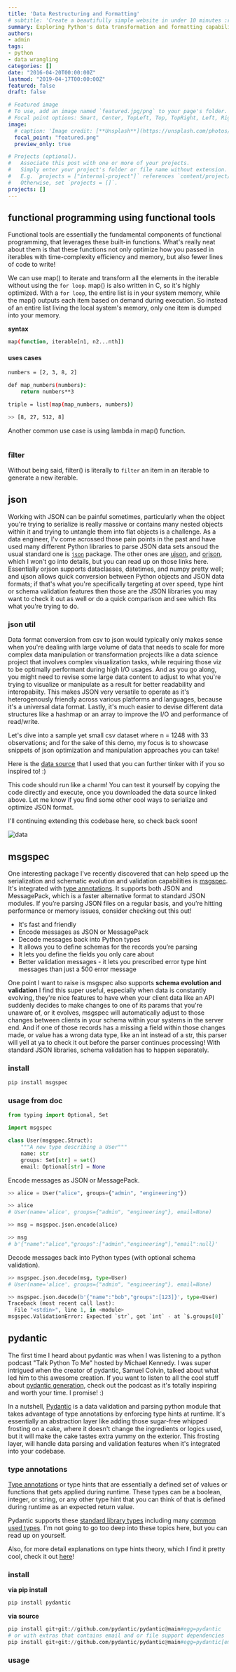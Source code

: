 ```yaml
---
title: 'Data Restructuring and Formatting'
# subtitle: 'Create a beautifully simple website in under 10 minutes :rocket:'
summary: Exploring Python's data transformation and formatting capabilities, including parsing and validation, optimization and serialization, and conversion to versatile data objects such as dictionaries, lists, tuples, sets, and arrays, utilizing popular Python libraries.
authors:
- admin
tags:
- python
- data wrangling
categories: []
date: "2016-04-20T00:00:00Z"
lastmod: "2019-04-17T00:00:00Z"
featured: false
draft: false

# Featured image
# To use, add an image named `featured.jpg/png` to your page's folder.
# Focal point options: Smart, Center, TopLeft, Top, TopRight, Left, Right, BottomLeft, Bottom, BottomRight
image:
  # caption: 'Image credit: [**Unsplash**](https://unsplash.com/photos/CpkOjOcXdUY)'
  focal_point: "featured.png"
  preview_only: true

# Projects (optional).
#   Associate this post with one or more of your projects.
#   Simply enter your project's folder or file name without extension.
#   E.g. `projects = ["internal-project"]` references `content/project/deep-learning/index.md`.
#   Otherwise, set `projects = []`.
projects: []
---
```


## functional programming using functional tools

Functional tools are essentially the fundamental components of functional programming, that leverages these built-in functions. What's really neat about them is that these functions not only optimize how you passed in iterables with time-complexity efficiency and memory, but also fewer lines of code to write!

<!-- ### map -->

We can use map() to iterate and transform all the elements in the iterable without using the `for loop`. map() is also written in C, so it's highly optimized. With a `for loop`, the entire list is in your system memory, while the map() outputs each item based on demand during execution. So instead of an entire list living the local system's memory, only one item is dumped into your memory.

**syntax**

```sh
map(function, iterable[n1, n2...nth])
```

#### uses cases

```sh
numbers = [2, 3, 8, 2]

def map_numbers(numbers):
    return numbers**3

triple = list(map(map_numbers, numbers))

>> [8, 27, 512, 8]

```

Another common use case is using lambda in map() function.

```sh

```

<!-- ### reduce -->

### filter

Without being said, filter() is literally to `filter` an item in an iterable to generate a new iterable.

## json

Working with JSON can be painful sometimes, particularly when the object you're trying to serialize is really massive or contains many nested objects within it and trying to untangle them into flat objects is a challenge. As a data engineer, I'v come acrossed those pain points in the past and have used many different Python libraries to parse JSON data sets ansoud the usual standard one is [`json`](https://docs.python.org/3/library/json.html) package. The other ones are [ujson](https://mpython.readthedocs.io/en/master/library/pythonStd/ujson.html), and [orjson](https://medium.com/geekculture/python-orjson-cb046b47ab8c), which I won't go into details, but you can read up on those links here.  Essentially orjson supports dataclasses, datetimes, and numpy pretty well; and ujson   allows quick conversion between Python objects and JSON data formats; if that's what you're specifically targeting at over speed, type hint or schema validation features then those are the JSON libraries you may want to check it out as well or do a quick comparison and see which fits what you're trying to do.

### json util

Data format conversion from csv to json would typically only makes sense when you're dealing with large volume of data that needs to scale for more complex data manipulation or transformation projects like a data science project that involves complex visualization tasks, while requiring those viz to be optimally performant during high I/O usages. And as you go along, you might need to revise some large data content to adjust to what you're trying to visualize or manipulate as a result for better readability and interopabiity. This makes JSON very versatile to operate as it's heterogenously friendly across various platforms and languages, because it's a universal data format. Lastly, it's much easier to devise different data structures like a hashmap or an array to improve the I/O and performance of read/write.

Let's dive into a sample yet small csv dataset where n = 1248 with 33 observations; and for the sake of this demo, my focus is  to showcase snippets of json optimization and manipulation approaches you can take!

Here is the [data source](https://zenodo.org/record/5646557#.Y9awZ9JKiEJ) that I used that you can further tinker with if you so inspired to! :)

This code should run like a charm! You can test it yourself by copying the code directly and execute, once you downloaded the data source linked above. Let me know if you find some other cool ways to serialize and optimize JSON format.

I'll continuing extending this codebase here, so check back soon!

<!-- ```py
# --8<-- "docs/code/data_parsing.py"
``` -->

![data](../assets/images/data3.png)

## msgspec

One interesting package I've recently discovered that can help speed up the serialization and schematic evolution and validation capabilities is [msgspec](https://pypi.org/project/msgspec/). It's integrated with [type annotations](https://docs.python.org/3/library/typing.html).  It supports both JSON and MessagePack, which is a faster alternative format to standard JSON modules.  If you’re parsing JSON files on a regular basis, and you’re hitting performance or memory issues, consider checking out this out!

- It's fast and friendly
- Encode messages as JSON or MessagePack
- Decode messages back into Python types
- It allows you to define schemas for the records you’re parsing
- It lets you define the fields you only care about
- Better validation messages - it lets you prescribed error type hint messages than just a 500 error message

One point I want to raise is msgspec also supports **schema evolution and validation** I find this super useful, especially when data is constantly evolving, they're nice features to have when your client data like an API suddenly decides to make changes to one of its params that you're unaware of, or it evolves, msgspec will automatically adjust to those changes between clients in your schema within your systems in the server end. And if one of those records has a missing a field within those changes made, or value has a wrong data type, like an int instead of a str, this parser will yell at ya to check it out before the parser continues processing! With standard JSON libraries, schema validation has to happen separately.

### install

```sh
pip install msgspec
```

### usage from doc

```Python
from typing import Optional, Set

import msgspec

class User(msgspec.Struct):
    """A new type describing a User"""
    name: str
    groups: Set[str] = set()
    email: Optional[str] = None
```

Encode messages as JSON or MessagePack.

```Python
>> alice = User("alice", groups={"admin", "engineering"})

>> alice
# User(name='alice', groups={"admin", "engineering"}, email=None)

>> msg = msgspec.json.encode(alice)

>> msg
# b'{"name":"alice","groups":["admin","engineering"],"email":null}'
```

Decode messages back into Python types (with optional schema validation).

```Python
>> msgspec.json.decode(msg, type=User)
# User(name='alice', groups={"admin", "engineering"}, email=None)

>> msgspec.json.decode(b'{"name":"bob","groups":[123]}', type=User)
Traceback (most recent call last):
  File "<stdin>", line 1, in <module>
msgspec.ValidationError: Expected `str`, got `int` - at `$.groups[0]`
```

## pydantic

The first time I heard about pydantic was when I was listening to a python podcast "Talk Python To Me" hosted by Michael Kennedy. I was super intrigued when the creator of pydantic, Samuel Colvin, talked about what led him to this awesome creation. If you want to listen to all the cool stuff about [pydantic generation](https://talkpython.fm/episodes/show/313/automate-your-data-exchange-with-pydantic), check out the podcast as it's totally inspiring and worth your time. I promise! :)

In a nutshell, [Pydantic](https://docs.pydantic.dev/) is a data validation and parsing python module that takes advantage of type annotations by enforcing type hints at runtime. It's essentially an abstraction layer like adding those sugar-free whipped frosting on a cake, where it doesn't change the ingredients or logics used, but it will make the cake tastes extra yummy on the exterior. This frosting layer, will handle data parsing and validation features when it's integrated into your codebase.

### type annotations

[Type annotations](https://docs.python.org/3/library/typing.html) or type hints that are essentially a defined set of values or functions that gets applied during runtime. These types can be a boolean, integer, or string, or any other type hint that you can think of that is defined during runtime as an expected return value.

Pydantic supports these [standard library types](https://docs.pydantic.dev/usage/types/#standard-library-types) including many [common used types](https://docs.pydantic.dev/usage/types/#pydantic-types). I'm not going to go too deep into these topics here, but you can read up on yourself.

Also, for more detail explanations on type hints theory, which I find it pretty cool, check it out [here](https://peps.python.org/pep-0483/)!

### install

**via pip install**

```python
pip install pydantic
```

**via source**

```python
pip install git+git://github.com/pydantic/pydantic@main#egg=pydantic
# or with extras that contains email and or file support dependencies
pip install git+git://github.com/pydantic/pydantic@main#egg=pydantic[email,dotenv]
```

### usage
